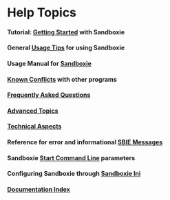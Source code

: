 # Help Topics

#### Tutorial: [Getting Started](GettingStarted.md) with Sandboxie

#### General [Usage Tips](UsageTips.md) for using Sandboxie

#### Usage Manual for [Sandboxie](SandboxieControl.md)

#### [Known Conflicts](SandboxieKnownConflicts.md) with other programs

#### [Frequently Asked Questions](FrequentlyAskedQuestions.md)

#### [Advanced Topics](AdvancedTopics.md)

#### [Technical Aspects](TechnicalAspects.md)

#### Reference for error and informational [SBIE Messages](SBIEMessages.md)

#### Sandboxie [Start Command Line](StartCommandLine.md) parameters

#### Configuring Sandboxie through [Sandboxie Ini](SandboxieIni.md)

#### [Documentation Index](AllPages.md)

